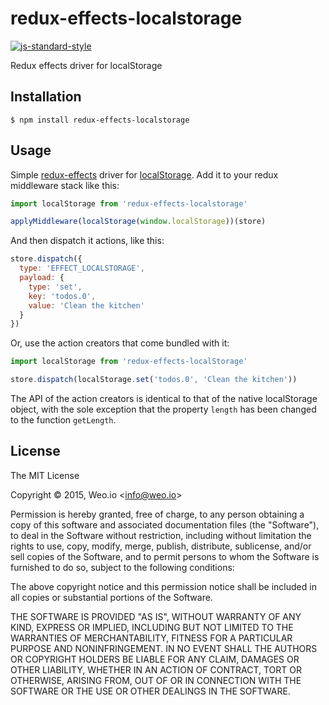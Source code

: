 
# redux-effects-localstorage

[![js-standard-style](https://img.shields.io/badge/code%20style-standard-brightgreen.svg?style=flat)](https://github.com/feross/standard)

Redux effects driver for localStorage

## Installation

    $ npm install redux-effects-localstorage

## Usage

Simple [redux-effects](https://github.com/redux-effects/redux-effects) driver for [localStorage](https://developer.mozilla.org/en-US/docs/Web/API/Window/localStorage).  Add it to your redux middleware stack like this:

```javascript
import localStorage from 'redux-effects-localstorage'

applyMiddleware(localStorage(window.localStorage))(store)
```

And then dispatch it actions, like this:

```javascript
store.dispatch({
  type: 'EFFECT_LOCALSTORAGE',
  payload: {
    type: 'set',
    key: 'todos.0',
    value: 'Clean the kitchen'
  }
})
```

Or, use the action creators that come bundled with it:

```javascript
import localStorage from 'redux-effects-localStorage'

store.dispatch(localStorage.set('todos.0', 'Clean the kitchen'))
```

The API of the action creators is identical to that of the native localStorage object, with the sole exception that the property `length` has been changed to the function `getLength`.

## License

The MIT License

Copyright &copy; 2015, Weo.io &lt;info@weo.io&gt;

Permission is hereby granted, free of charge, to any person obtaining a copy of this software and associated documentation files (the "Software"), to deal in the Software without restriction, including without limitation the rights to use, copy, modify, merge, publish, distribute, sublicense, and/or sell copies of the Software, and to permit persons to whom the Software is furnished to do so, subject to the following conditions:

The above copyright notice and this permission notice shall be included in all copies or substantial portions of the Software.

THE SOFTWARE IS PROVIDED "AS IS", WITHOUT WARRANTY OF ANY KIND, EXPRESS OR IMPLIED, INCLUDING BUT NOT LIMITED TO THE WARRANTIES OF MERCHANTABILITY, FITNESS FOR A PARTICULAR PURPOSE AND NONINFRINGEMENT. IN NO EVENT SHALL THE AUTHORS OR COPYRIGHT HOLDERS BE LIABLE FOR ANY CLAIM, DAMAGES OR OTHER LIABILITY, WHETHER IN AN ACTION OF CONTRACT, TORT OR OTHERWISE, ARISING FROM, OUT OF OR IN CONNECTION WITH THE SOFTWARE OR THE USE OR OTHER DEALINGS IN THE SOFTWARE.
